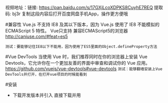 视频地址：链接: https://pan.baidu.com/s/17GXjLcoXDPKS8CuyhE7REQ 提取码: bj3r 复制这段内容后打开百度网盘手机App，操作更方便哦

#兼容性
  Vue.js 不支持 IE8 及其以下版本，因为 Vue.js 使用了 IE8 不能模拟的 ECMAScript 5 特性。
  Vue只支持 兼容ECMAScript5的浏览器 http://caniuse.com/#feat=es5

`测试：要能够记住IE8以下不能用，因为使用了ES5里面的Object.defineProperty方法`

#Vue DevTools
当使用 Vue 时，我们推荐同时在你的浏览器上安装 Vue Devtools，它允许你在一个更加友善的界面中审查和调试你的 Vue 应用。
  https://github.com/vuejs/vue-devtools#vue-devtools
`测试：能够翻墙安装上Vue DevTools并打开，在打开vue项目的时候能看到`

#安装
- 下载开发版本并引入
  直接下载并用 <script> 标签引入，Vue 会被注册为一个全局变量。重要提示：在开发时请用开发版本，遇到常见错误它会给出友好的警告。
- npm 安装(需要先在电脑上安装好nodejs): `npm install vue`
- vue-cli(需要先在电脑上安装好nodejs):
  Vue.js 提供一个官方命令行工具，可用于快速搭建大型单页应用。该工具提供开箱即用的构建工具配置，带来现代化的前端开发流程。只需几分钟即可创建并启动一个带热重载、保存时静态检查以及可用于生产环境的构建配置的项目：
  全局安装 vue-cli
  `npm i -g vue-cli`
  创建一个基于 webpack 模板的新项目,所有的模板： https://github.com/vuejs-templates
  `vue init webpack demo`
  切的到项目目录
  `cd demo`
  安装依赖
  `npm i  或者 yarn`
  运行开发环境
  `npm run dev`
  觉得网速慢可以使用国内的镜像：http://riny.net/2014/cnpm/

- nodejs
- webpack
- es6
- javascript

#开发工具
- nodejs   到官网网站上面下载并安装
- IDE + vue插件 搜索vue对应的插件安装一下，写起来方便,能够高亮显示
- yarn     nodejs的包管理工具，默认npm就行，觉得慢可以使用淘宝的镜像cnpm, 还想提升速度可以使用yarn(facebook出品)

vue比较优秀的项目：
https://github.com/vuejs/awesome-vue
http://awesomes.cn

#学习顺序：
安装 --> 声明式渲染 --> 组件系统 --> 客户端路由vue-router --> 构建系统vue-cli  --> ajax数据请求axios, VueAxios --> 状态管理vuex --> 上线步骤 --> 项目

#声明式渲染(2小时)
var vm = new Vue({
  //选项
  el: '#app',
  data: {//数据集合
    //数据可以通过vm.message 访问和修改
    message: 'Hello'
  },

  methods: {//方法的集合
    reverseMessage: function() {
      //方法中的this指的是vm实例
      this.message = this.message.split('').reverse().join('');
  //计算属性
  computed: {
    sum: function() {
      //this指向vm的实例
      return this.pricea * this.numbera + this.priceb * this.numberb;
    }
  },
  //生命周期钩子
  //方法中的this是指向vm实例
  beforeCreate: function() {
    console.log('beforeCreate');
  },
  created: function () {
    console.log('created');
    console.log('a is: ' + this.a)
  },
  beforeMount: function() {
    console.log('beforeMount');
  },
  mounted: function() {
    console.log('mounted');
  },
  beforeUpdate: function() {
    console.log('beforeUpdate');
    debugger;
  },
  updated: function() {
    console.log('updated');
    debugger;
  },
  beforeDestroy: function() {
    console.log('beforeDestroy');
  },
  destroyed: function() {
    console.log('destroyed');
  },
  //组件系统集合
  components: {
    'my-li': MyLi
  }
})
- todolist示例

#组件系统
- 如何构建组件系统
- 父往子组件传值
- 子组件的变化让父组件跟着变化
- 非父子组件之间通信
- 内容分发（插槽slot）

#路由
https://router.vuejs.org/zh-cn/
- 一级路由,默认一级路由，路由跳转，匹配不到的路由
- 二级路由,默认二级路由
- 三级路由，实现选项卡效果 未完成
- 动态路由实现选项卡 未完成
- 路由钩子 未完成

#vue-cli
- 面向数据编程原理 https://segmentfault.com/a/1190000007434923
`响应式的原理Object.defineProperty()`

- web服务器知识普及
  IIS(不用)
  Apache(大部分网站都用的这个)
  Nginx(现代用的较多)
  http-server(nodejs生成的服务器)

- 命令行 https://guoyongfeng.github.io/book/21/04-shell%20%E5%91%BD%E4%BB%A4%E8%A1%8C%E5%9F%BA%E7%A1%80%E4%BD%BF%E7%94%A8.html

- nodejs  https://nodejs.org/en/download/  https://guoyongfeng.github.io/book/02/01-%E6%A6%82%E8%BF%B0.html
- nodejs写restful api(todo)
- npm https://www.npmjs.com/ bower gulp express lodash underscore axios http-server json-server localtunnel webpack pm2 supervisor yo mockjs
```
//初始化一个package.json
npm init -y
//根据package.json去安装对应的依赖包
npm i
//全局安装
npm i -g 包名称
//安装为项目依赖
npm i -S 包名称
//安装为项目开发依赖
npm i -D 包名称
```

- package.json(script功能方便) http://javascript.ruanyifeng.com/nodejs/packagejson.html

- babel http://babeljs.io/
.babelrc是babel的配置文件
语法的转码是根据插件来的, 就是plugins里面配置的
如果写一堆插件的名称显的内容太多，多个插件可以合成一个presets, 所以一个presets相当于多个plugins
转码：
`babel input.js -o output.js`

- eslint https://eslint.org/docs/user-guide/getting-started
静态代码规范检查：
.eslintrc.js是eslint的配置文件
extends里面是配置一下eslint的规范是标准的还是airbnb
检查的时候
eslint file.js
或者在当前模块下
./node_modules/.bin/eslint file.js

- 严格模式 https://developer.mozilla.org/zh-CN/docs/Web/JavaScript/Reference/Strict_mode
(如果第一个js不是严格模式，第二个js是严格模式，把代码合并到一起，整个代码全部都不是严格模式；反过来如果第一个是严格模式，第二个不是严格模式，代码一合并，会让整个代码都运行在严格模式；所以通常我们会把代码写到IIFE里面，也就是写在函数里面)
- ES6
https://guoyongfeng.github.io/book/05/01-%E6%A6%82%E8%BF%B0.html
```
必会的知识点
let const 模板字符串 箭头函数 增强的对象字面量（属性和值一样时只写一个，方法可以不写function关键字） 解构 promise 模块导入导出
```
模块的默认导出 export default {}
//一个是导入自己的模块，一个是导入npm安装的第三方模块
模块的导入 import 变量名 from '模块地址'

- html预处理(jade) http://jade-lang.com/ http://naltatis.github.io/jade-syntax-docs/ https://segmentfault.com/a/1190000000357534
通过缩进表示层级关系
标签 内容
标签(属性=值)
#container 表示一个div，ID为container
span#container 表示一个span, ID为container
支持模板的继承
jade index.jade
block 块名称    声明和使用块
block content 就类似于组件里面的slot,先继承过来，再将对应block块的内容替换

- express http://www.expressjs.com.cn/
- css预处理 less  http://lesscss.cn/  http://less.bootcss.com/
lessc styles.less > styles.css
sass[scss]
http://sass-lang.com/ https://www.sass.hk/
sass当中没有大括号和分号,scss中和正常的css类似有分号和大括号
sass input.scss output.css
sass --watch index.scss
sass --watch list.sass

stylus
http://www.zhangxinxu.com/jq/stylus/
stylus index.styl -o index.css

- postcss http://postcss.org/ https://segmentfault.com/a/1190000003909268
postcss src/index.css -u autoprefixer -o index.css

- js预处理 typescript https://www.tslang.cn/docs/handbook/typescript-in-5-minutes.html https://cn.vuejs.org/v2/guide/typescript.html

- webpack http://www.jianshu.com/p/42e11515c10f https://webpack.js.org/guides/getting-started/
webpack entry.js bundle.js

- 单文件组件 https://cn.vuejs.org/v2/guide/single-file-components.html
- git https://git-scm.com/  https://guoyongfeng.github.io/book/01/01-%E6%A6%82%E8%BF%B0.html
- .gitignore https://www.liaoxuefeng.com/wiki/0013739516305929606dd18361248578c67b8067c8c017b000/0013758404317281e54b6f5375640abbb11e67be4cd49e0000
- .gitkeep http://www.cnblogs.com/zhangjing230/archive/2012/05/09/2489745.html
- 热加载 build/dev-client.js中 window.location.reload()
- webpack入口出口, @是src目录的别名 build/webpack.base.conf.js
`如果在代码里 里面如果写字符串需要加单引号 :src="'/static/img/' + item.productImg"`
- config/index.js
```
配置索引文件位置
网站根目录
静态资源目录
静态资源发布目录
是否生成sourcemap文件
是否采用gzip压缩
gzip针对哪些文件类型进行压缩
web服务器的端口
是否自动打开浏览器
资源目录
资源子目录
proxyTable http://www.jianshu.com/p/95b2caf7e0da
```
- 用单文件组件写组件
  - 自定义控件组件(选择，计数，多选，下拉选择，模态框) 未完成
  - 自定义业务组件(登录弹出框，轮播图，选项卡) 未完成
  - 自定义页面组件 未完成
  - 使用第三方组件 未完成
  - 一个项目的静态页面搭建, 把一个静态的网站变成一个基于vue组件化的网站 未完成

#axios
- axios
- vue-axios
```
//安装axios, 以及vue-axios插件
npm i -S axios vue-axios

//在main.js入口文件当中引入，并使用vue-axios插件
import Axios from 'axios'
import VueAxios from 'vue-axios'
//使用VueAxios插件，把Axios当成配置对象传进去,之后在组件当中就可以使用this.$http访问到axios
Vue.use(VueAxios, Axios)

//在一个组件当中可以遍历出来数据
<div v-for="(item, index) in goodsList" class="goods">
  <div class="img">
    <img :src="item.goods_thumb" alt="">
  </div>
  <div class="desc">
    <i>{{item.price}}</i> <span>{{item.goods_name}}</span>
  </div>
</div>

//在组件内部的data里面添加一个属性goodsList
  data () {
    return {
      msg: 'Welcome to Your Vue.js App',
      goodsList: []
    }
  },
  //当组件创建的时候请求api
  created: function () {
    //通过this.$http就可以访问到axios对象，然后访问get方法，返回的是promise, 所以可以.then调用, 在方法里面需要使用外部的这个vue对象，所以在then里面传递的函数用箭头函数的方式传递，因为箭头函数中没有this, 这个this就是指外部的这个vue实例
    this.$http.get('http://h6.duchengjiu.top/shop/api_goods.php?pagesize=12').then((result) => {
      //返回的result对象是包装过后的对象, ajax返回的值在result.data中
      console.log(result)
      this.goodsList = result.data.data
    })
  }
```

#状态管理
- state //相当于data中的数据
- getters //相当于计算属性
- actions //提交mutation
- mutations //mutation去改变state的值

`import * as obj from "xxx" 会将 "xxx" 中所有 export 导出的内容组合成一个对象返回`
https://developer.mozilla.org/zh-CN/docs/Web/JavaScript/Reference/Statements/import
export https://developer.mozilla.org/zh-CN/docs/Web/JavaScript/Reference/Statements/export

```
//在Vue-cli项目中使用vuex
//安装
npm i -S vuex
mkdir store
vim index.js
//导入
import Vuex from 'vuex'
Vue.use(Vuex)

在main.js中引入
import store from './store'
在vue的初始化时传入store

new Vue({
  el: '#app',
  router,
  store,
  template: '<App/>',
  components: { App }
})


经典的使用有六个步骤：
store里面有state,
state要在组件中显示需要用computed计算属性，
组件中写method方法，
method中通过store.dispatch触发action
action当中通过commit提交mutation,
mutation方法负责修改state的值
getter，当我们在组件中获取store里面的状态

mapState
  // 在单独构建的版本中辅助函数为 Vuex.mapState
  import { mapState } from 'vuex'

  export default {
    // ...
    computed: mapState({
      // 箭头函数可使代码更简练
      count: state => state.count,

      // 传字符串参数 'count' 等同于 `state => state.count`
      countAlias: 'count',

      // 为了能够使用 `this` 获取局部状态，必须使用常规函数
      countPlusLocalState (state) {
        return state.count + this.localCount
      }
    })
  }

  computed: mapState([
    // 映射 this.count 为 store.state.count
    'count'
  ])

  computed: {
    localComputed () { /* ... */ },
    // 使用对象展开运算符将此对象混入到外部对象中
    ...mapState({
      // ...
    })
  }

mapGetters
  import { mapGetters } from 'vuex'

  export default {
  // ...
  computed: {
  // 使用对象展开运算符将 getters 混入 computed 对象中
    ...mapGetters([
      'doneTodosCount',
      'anotherGetter',
      // ...
    ])
  }
  }

  如果你想将一个 getter 属性另取一个名字，使用对象形式：
  mapGetters({
    // 映射 this.doneCount 为 store.getters.doneTodosCount
    doneCount: 'doneTodosCount'
  })

mapMutations
  import { mapMutations } from 'vuex'

  export default {
    // ...
    methods: {
      ...mapMutations([
        'increment' // 映射 this.increment() 为 this.$store.commit('increment')
      ]),
      ...mapMutations({
        add: 'increment' // 映射 this.add() 为 this.$store.commit('increment')
      })
    }
  }

mapActions
  import { mapActions } from 'vuex'

  export default {
    // ...
    methods: {
      ...mapActions([
        'increment' // 映射 this.increment() 为 this.$store.dispatch('increment')
      ]),
      ...mapActions({
        add: 'increment' // 映射 this.add() 为 this.$store.dispatch('increment')
      })
    }
  }

在actions当中使用axios请求数据
...mapActions([
      'increment', // 将 `this.increment()` 映射为 `this.$store.dispatch('increment')`

      // `mapActions` 也支持载荷：
      'incrementBy' // 将 `this.incrementBy(amount)` 映射为 `this.$store.dispatch('incrementBy', amount)`
    ]),
    ...mapActions({
      add: 'increment' // 将 `this.add()` 映射为 `this.$store.dispatch('increment')`,
      addAs: 'increment' // 将 `this.add(amount)` 映射为 `this.$store.dispatch('increment', amount)`
    })

Modules
项目结构

```

#上线步骤
npm run build
放到web服务器上即可

#其他
- material-design介绍 http://www.material-ui.com/#/
- muse-ui http://www.muse-ui.org/#/flatButton
- 富文本编辑器 vue-quill-editor

#实战开发

开发一个电子商城项目

声明式渲染
组件系统
路由
状态管理
构建系统
实战

视频时长：
0 开头 22+18+19+18+6+9+4+4+12+7+14 = 134分
1 开头 5+4+5+6+4+3+3+4+3 = 37分
2 开头 5+6 = 11分
3 开头 5+6+3+12+8+12+4+8+12+8+4+3+3+2+3+11+7+4+18+11+6+3+10+8+15+4+2+9 = 201分
4 开头 6+6+5 = 17分

134+37+11+201+17 = 400
5 开头 20+3+14+12+20+9
